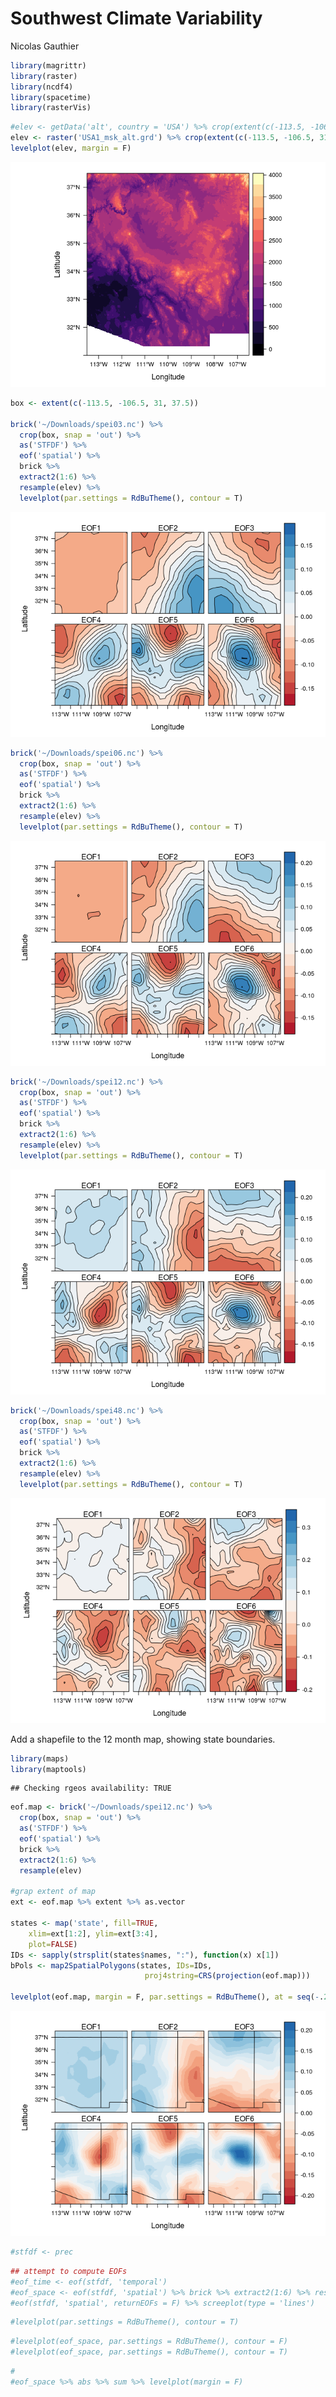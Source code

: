 # Southwest Climate Variability
Nicolas Gauthier  





```r
library(magrittr)
library(raster)
library(ncdf4)
library(spacetime)
library(rasterVis)
```


```r
#elev <- getData('alt', country = 'USA') %>% crop(extent(c(-113.5, -106.5, 31, 37.5))) # if you need to download elevation data
elev <- raster('USA1_msk_alt.grd') %>% crop(extent(c(-113.5, -106.5, 31, 37.5)))
levelplot(elev, margin = F)
```

![](present_day_climate_files/figure-html/unnamed-chunk-2-1.png)<!-- -->




```r
box <- extent(c(-113.5, -106.5, 31, 37.5))

brick('~/Downloads/spei03.nc') %>%
  crop(box, snap = 'out') %>% 
  as('STFDF') %>%
  eof('spatial') %>%
  brick %>%
  extract2(1:6) %>% 
  resample(elev) %>%
  levelplot(par.settings = RdBuTheme(), contour = T)
```

![](present_day_climate_files/figure-html/unnamed-chunk-3-1.png)<!-- -->

```r
brick('~/Downloads/spei06.nc') %>%
  crop(box, snap = 'out') %>% 
  as('STFDF') %>%
  eof('spatial') %>%
  brick %>%
  extract2(1:6) %>% 
  resample(elev) %>%
  levelplot(par.settings = RdBuTheme(), contour = T)
```

![](present_day_climate_files/figure-html/unnamed-chunk-3-2.png)<!-- -->

```r
brick('~/Downloads/spei12.nc') %>%
  crop(box, snap = 'out') %>% 
  as('STFDF') %>%
  eof('spatial') %>%
  brick %>%
  extract2(1:6) %>% 
  resample(elev) %>%
  levelplot(par.settings = RdBuTheme(), contour = T)
```

![](present_day_climate_files/figure-html/unnamed-chunk-3-3.png)<!-- -->

```r
brick('~/Downloads/spei48.nc') %>%
  crop(box, snap = 'out') %>% 
  as('STFDF') %>%
  eof('spatial') %>%
  brick %>%
  extract2(1:6) %>% 
  resample(elev) %>%
  levelplot(par.settings = RdBuTheme(), contour = T)
```

![](present_day_climate_files/figure-html/unnamed-chunk-3-4.png)<!-- -->

Add a shapefile to the 12 month map, showing state boundaries.

```r
library(maps)
library(maptools)
```

```
## Checking rgeos availability: TRUE
```

```r
eof.map <- brick('~/Downloads/spei12.nc') %>%
  crop(box, snap = 'out') %>% 
  as('STFDF') %>%
  eof('spatial') %>%
  brick %>%
  extract2(1:6) %>% 
  resample(elev)

#grap extent of map
ext <- eof.map %>% extent %>% as.vector

states <- map('state', fill=TRUE,
    xlim=ext[1:2], ylim=ext[3:4],
    plot=FALSE) 
IDs <- sapply(strsplit(states$names, ":"), function(x) x[1])
bPols <- map2SpatialPolygons(states, IDs=IDs,
                              proj4string=CRS(projection(eof.map)))

levelplot(eof.map, margin = F, par.settings = RdBuTheme(), at = seq(-.22,.22,.02)) + layer(sp.polygons(bPols))
```

![](present_day_climate_files/figure-html/unnamed-chunk-4-1.png)<!-- -->


```r
#stfdf <- prec 
```



```r
## attempt to compute EOFs
#eof_time <- eof(stfdf, 'temporal')
#eof_space <- eof(stfdf, 'spatial') %>% brick %>% extract2(1:6) %>% resample(elev)
#eof(stfdf, 'spatial', returnEOFs = F) %>% screeplot(type = 'lines')
```

```r
#levelplot(par.settings = RdBuTheme(), contour = T)
```



```r
#levelplot(eof_space, par.settings = RdBuTheme(), contour = F)
#levelplot(eof_space, par.settings = RdBuTheme(), contour = T)
```


```r
#
#eof_space %>% abs %>% sum %>% levelplot(margin = F)
```

